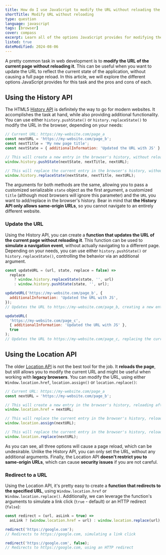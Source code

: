 ```yaml
---
title: How do I use JavaScript to modify the URL without reloading the page?
shortTitle: Modify URL without reloading
type: question
language: javascript
tags: [browser]
cover: compass
excerpt: Learn all of the options JavaScript provides for modifying the URL of the current page in the browser without reloading the page.
listed: true
dateModified: 2024-08-06
---
```


A pretty common task in web development is to **modify the URL of the current page without reloading it**. This can be useful when you want to update the URL to reflect the current state of the application, without causing a full page reload. In this article, we will explore the different options JavaScript provides for this task and the pros and cons of each.

## Using the History API

The HTML5 [History API](https://developer.mozilla.org/en-US/docs/Web/API/History_API) is definitely the way to go for modern websites. It accomplishes the task at hand, while also providing additional functionality. You can use either `history.pushState()` or `history.replaceState()` to modify the URL in the browser, depending on your needs:

```js
// Current URL: https://my-website.com/page_a
const nextURL = 'https://my-website.com/page_b';
const nextTitle = 'My new page title';
const nextState = { additionalInformation: 'Updated the URL with JS' };

// This will create a new entry in the browser's history, without reloading
window.history.pushState(nextState, nextTitle, nextURL);

// This will replace the current entry in the browser's history, without reloading
window.history.replaceState(nextState, nextTitle, nextURL);
```

The arguments for both methods are the same, allowing you to pass a customized serializable `state` object as the first argument, a customized `title` (although most browsers will ignore this parameter) and the `URL` you want to add/replace in the browser's history. Bear in mind that **the History API only allows same-origin URLs**, so you cannot navigate to an entirely different website.

### Update the URL

Using the History API, you can create a **function that updates the URL of the current page without reloading it**. This function can be used to **simulate a navigation event**, without actually navigating to a different page. Depending on your needs, you can use either `history.pushState()` or `history.replaceState()`, controlling the behavior via an additional argument.

```js
const updateURL = (url, state, replace = false) =>
  replace
    ? window.history.replaceState(state, '', url)
    : window.history.pushState(state, '', url);

updateURL('https://my-website.com/page_b', {
  additionalInformation: 'Updated the URL with JS',
});
// Updates the URL to https://my-website.com/page_b, creating a new entry in the browser's history

updateURL(
  'https://my-website.com/page_c',
  { additionalInformation: 'Updated the URL with JS' },
  true
);
// Updates the URL to https://my-website.com/page_c, replacing the current entry in the browser's history
```

## Using the Location API

The older [Location API](https://developer.mozilla.org/en-US/docs/Web/API/Location) is not the best tool for the job. It **reloads the page**, but still allows you to modify the current URL and might be useful when working with **legacy browsers**. You can modify the URL, using either `Window.location.href`, `location.assign()` or `location.replace()`:

```js
// Current URL: https://my-website.com/page_a
const nextURL = 'https://my-website.com/page_b';

// This will create a new entry in the browser's history, reloading afterwards
window.location.href = nextURL;

// This will replace the current entry in the browser's history, reloading afterwards
window.location.assign(nextURL);

// This will replace the current entry in the browser's history, reloading afterwards
window.location.replace(nextURL);
```

As you can see, all three options will cause a page reload, which can be undesirable. Unlike the History API, you can only set the URL, without any additional arguments. Finally, the Location API **doesn't restrict you to same-origin URLs**, which can cause **security issues** if you are not careful.

### Redirect to a URL

Using the Location API, it's pretty easy to create a **function that redirects to the specified URL**, using `Window.location.href` or `Window.location.replace()`. Additionally, we can leverage the function's arguments to simulate a link click (`true` - default) or an HTTP redirect (`false`):

```js
const redirect = (url, asLink = true) =>
  asLink ? (window.location.href = url) : window.location.replace(url);

redirect('https://google.com');
// Redirects to https://google.com, simulating a link click

redirect('https://google.com', false);
// Redirects to https://google.com, using an HTTP redirect
```
